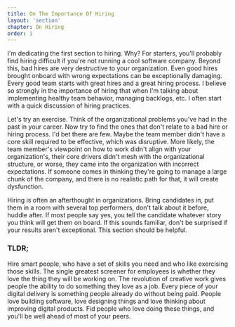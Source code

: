```yaml
---
title: On The Importance Of Hiring
layout: 'section'
chapter: On Hiring
order: 1
---
```


I'm dedicating the first section to hiring. Why? For starters, you'll probably find hiring difficult if you're not running a cool software company. Beyond this, bad hires are very destructive to your organization. Even good hires brought onboard with wrong expectations can be exceptionally damaging. Every good team starts with great hires and a great hiring process. I believe so strongly in the importance of hiring that when I'm talking about implementing healthy team behavior, managing backlogs, etc. I often start with a quick discussion of hiring practices.

Let's try an exercise. Think of the organizational problems you've had in the past in your career. Now try to find the ones that don't relate to a bad hire or hiring process. I'd bet there are few. Maybe the team member didn't have a core skill required to be effective, which was disruptive. More likely, the team member's viewpoint on how to work didn't align with your organization's, their core drivers didn't mesh with the organizational structure, or worse, they came into the organization with incorrect expectations. If someone comes in thinking they're going to manage a large chunk of the company, and there is no realistic path for that, it will create dysfunction.

Hiring is often an afterthought in organizations. Bring candidates in, put them in a room with several top performers, don't talk about it before, huddle after. If most people say yes, you tell the candidate whatever story you think will get them on board. If this sounds familiar, don't be surprised if your results aren't exceptional. This section should be helpful.

### TLDR;

Hire smart people, who have a set of skills you need and who like exercising those skills. The single greatest screener for employees is whether they love the thing they will be working on. The revolution of creative work gives people the ability to do something they love as a job. Every piece of your digital delivery is something people already do without being paid. People love building software, love designing things and love thinking about improving digital products. Fid people who love doing these things, and you'll be well ahead of most of your peers.
